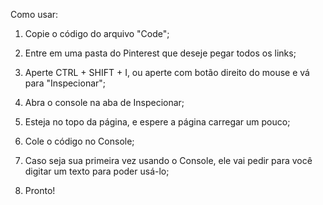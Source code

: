 Como usar: 

1. Copie o código do arquivo "Code";

2. Entre em uma pasta do Pinterest que deseje pegar todos os links;

3. Aperte CTRL + SHIFT + I, ou aperte com botão direito do mouse e vá para "Inspecionar";

4. Abra o console na aba de Inspecionar;

5. Esteja no topo da página, e espere a página carregar um pouco;

6. Cole o código no Console;

7. Caso seja sua primeira vez usando o Console, ele vai pedir para você digitar um texto para poder usá-lo;

8. Pronto!
